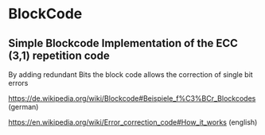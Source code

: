 # BlockCode
## Simple Blockcode Implementation of the ECC (3,1) repetition code
 
By adding redundant Bits the block code allows the correction of single bit errors
 
https://de.wikipedia.org/wiki/Blockcode#Beispiele_f%C3%BCr_Blockcodes (german)

https://en.wikipedia.org/wiki/Error_correction_code#How_it_works (english)
